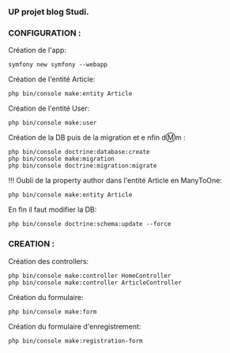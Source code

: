 ### UP projet blog Studi.

### CONFIGURATION :

Création de l'app:

```
symfony new symfony --webapp
```

Création de l'entité Article:

```
php bin/console make:entity Article
```

Création de l'entité User:

```
php bin/console make:user
```

Création de la DB puis de la migration et e nfin d:m:m :

```
php bin/console doctrine:database:create
php bin/console make:migration
php bin/console doctrine:migration:migrate
```

!!! Oubli de la property author dans l'entité Article en ManyToOne:

```
php bin/console make:entity Article
```

En fin il faut modifier la DB:

```
php bin/console doctrine:schema:update --force
```

### CREATION :

Création des controllers:

```
php bin/console make:controller HomeController
php bin/console make:controller ArticleController
```

Création du formulaire:

```
php bin/console make:form
```

Création du formulaire d'enregistrement:

```
php bin/console make:registration-form
```
